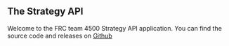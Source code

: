 ## The Strategy API

Welcome to the FRC team 4500 Strategy API application. You can find the source code and releases on [Github](https://github.com/SPoovathumkadavil/StrategyAPI)

